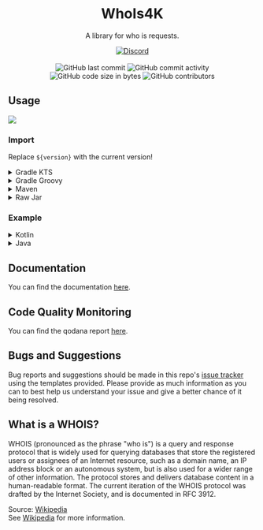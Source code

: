 <h1 align="center">WhoIs4K</h1>

<p align="center">A library for who is requests.</p>

<div align="center">
    <a href="https://discord.gg/5UmsQP4MFH"><img src="https://img.shields.io/discord/610120595765723137?logo=discord" alt="Discord"/></a>
    <br><br>
    <img src="https://img.shields.io/github/last-commit/Lyzev/WhoIs4K" alt="GitHub last commit"/>
    <img src="https://img.shields.io/github/commit-activity/w/Lyzev/WhoIs4K" alt="GitHub commit activity"/>
    <br>
    <img src="https://img.shields.io/github/languages/code-size/Lyzev/WhoIs4K" alt="GitHub code size in bytes"/>
    <img src="https://img.shields.io/github/contributors/Lyzev/WhoIs4K" alt="GitHub contributors"/>
</div>

## Usage

[![](https://jitpack.io/v/Lyzev/WhoIs4K.svg?label=Release)](https://jitpack.io/#Lyzev/WhoIs4K)

### Import

Replace `${version}` with the current version!

<details>
        <summary>Gradle KTS</summary>

```kotlin
repositories {
    maven("https://jitpack.io")
}

dependencies {
    implementation("com.github.Lyzev:WhoIs4K:${version}")
}
```

</details>

<details>
        <summary>Gradle Groovy</summary>

```
repositories {
	maven { url 'https://jitpack.io' }
}

dependencies {
    implementation 'com.github.Lyzev:WhoIs4K:${version}'
}
```

</details>

<details>
        <summary>Maven</summary>

```
<repositories>
    <repository>
        <id>jitpack.io</id>
        <url>https://jitpack.io</url>
    </repository>
</repositories>

<dependencies>
    <dependency>
        <groupId>com.github.Lyzev</groupId>
        <artifactId>WhoIs4K</artifactId>
        <version>${version}</version>
    </dependency>
</dependencies>
```

</details>

<details>
        <summary>Raw Jar</summary>

1. Go to the [release page](https://github.com/Lyzev/WhoIs4K/releases).
2. Download WhoIs4K-${version}.jar.
3. Add the jar to your classpath.

</details>

### Example

<details>
        <summary>Kotlin</summary>

```kotlin
val whoIs = WhoIs("google.com")
whoIs.doRequest().forEach(::println)
```
</details>

<details>
        <summary>Java</summary>

```java
WhoIs whoIs = new WhoIs("google.com");
whoIs.doRequest().forEach(System.out::println);
```
</details>

## Documentation

You can find the documentation [here](https://lyzev.github.io/WhoIs4K/dokka).

## Code Quality Monitoring

You can find the qodana report [here](https://lyzev.github.io/WhoIs4K/qodana).

## Bugs and Suggestions

Bug reports and suggestions should be made in this repo's [issue tracker](https://github.com/Lyzev/WhoIs4K/issues)
using the templates provided. Please provide as much information as you can to best help us understand your issue and
give a better chance of it being resolved.

## What is a WHOIS?
WHOIS (pronounced as the phrase "who is") is a query and response protocol that is widely used for querying databases that store the registered users or assignees of an Internet resource, such as a domain name, an IP address block or an autonomous system, but is also used for a wider range of other information. The protocol stores and delivers database content in a human-readable format. The current iteration of the WHOIS protocol was drafted by the Internet Society, and is documented in RFC 3912.

Source: [Wikipedia](https://en.wikipedia.org/wiki/WHOIS)  
See [Wikipedia](https://en.wikipedia.org/wiki/WHOIS) for more information.